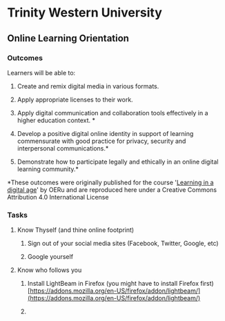 # Trinity Western University

## Online Learning Orientation

### Outcomes

Learners will be able to:

1. Create and remix digital media in various formats.
2. Apply appropriate licenses to their work.
3. Apply digital communication and collaboration tools effectively in a higher education context. \*
4. Develop a positive digital online identity in support of learning commensurate with good practice for privacy, security and interpersonal communications.\*

5. Demonstrate how to participate legally and ethically in an online digital learning community.\*

\*These outcomes were originally published for the course '[Learning in a digital age](https://oeru.org/oeru-partners/otago-polytechnic/learning-in-a-digital-age/)' by OERu and are reproduced here under a Creative Commons Attribution 4.0 International License

### Tasks

1. Know Thyself \(and thine online footprint\)

   1. Sign out of your social media sites \(Facebook, Twitter, Google, etc\)

   2. Google yourself

2. Know who follows you

   1. Install LightBeam in Firefox \(you might have to install Firefox first\) [https://addons.mozilla.org/en-US/firefox/addon/lightbeam/](https://addons.mozilla.org/en-US/firefox/addon/lightbeam/)

   2. 



